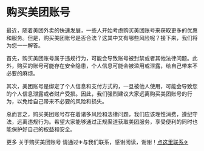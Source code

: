 # 购买美团账号

最近，随着美团外卖的快速发展，一些人开始考虑购买美团账号来获取更多的优惠和服务。但是，购买美团账号是否合法？这其中又有哪些风险呢？接下来，我们将为您一一解答。

首先，购买美团账号属于违规行为，可能会导致账号被封禁或者其他法律问题。此外，购买的账号可能存在安全隐患，个人信息可能会被滥用或泄露，给自己带来不必要的麻烦。

其次，美团账号是绑定了个人信息和支付方式的，一旦被他人使用，可能会导致您的个人信息泄露或者财产受损。因此，我们强烈建议大家远离购买美团账号的行为，以免给自己带来不必要的风险和损失。

总而言之，购买美团账号存在着诸多风险和法律问题，我们应该理性消费，遵纪守法，远离违规行为。希望大家能够通过正规渠道获取美团服务，享受便利的同时也能保护好自己的权益和安全。

更多 关于购买美团账号 请通过✈与我们联系，感谢阅读，谢谢！[点这里联系✈](https://b.k02.cc)